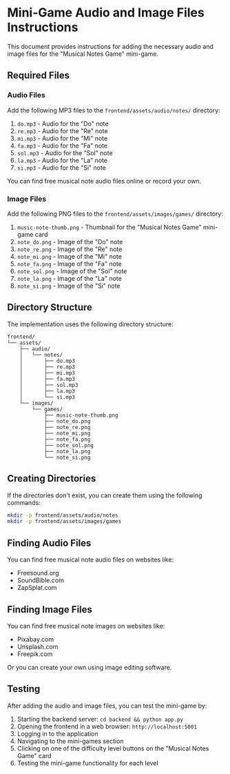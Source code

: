 # Mini-Game Audio and Image Files Instructions

This document provides instructions for adding the necessary audio and image files for the "Musical Notes Game" mini-game.

## Required Files

### Audio Files

Add the following MP3 files to the `frontend/assets/audio/notes/` directory:

1. `do.mp3` - Audio for the "Do" note
2. `re.mp3` - Audio for the "Re" note
3. `mi.mp3` - Audio for the "Mi" note
4. `fa.mp3` - Audio for the "Fa" note
5. `sol.mp3` - Audio for the "Sol" note
6. `la.mp3` - Audio for the "La" note
7. `si.mp3` - Audio for the "Si" note

You can find free musical note audio files online or record your own.

### Image Files

Add the following PNG files to the `frontend/assets/images/games/` directory:

1. `music-note-thumb.png` - Thumbnail for the "Musical Notes Game" mini-game card
2. `note_do.png` - Image of the "Do" note
3. `note_re.png` - Image of the "Re" note
4. `note_mi.png` - Image of the "Mi" note
5. `note_fa.png` - Image of the "Fa" note
6. `note_sol.png` - Image of the "Sol" note
7. `note_la.png` - Image of the "La" note
8. `note_si.png` - Image of the "Si" note

## Directory Structure

The implementation uses the following directory structure:

```
frontend/
└── assets/
    ├── audio/
    │   └── notes/
    │       ├── do.mp3
    │       ├── re.mp3
    │       ├── mi.mp3
    │       ├── fa.mp3
    │       ├── sol.mp3
    │       ├── la.mp3
    │       └── si.mp3
    └── images/
        └── games/
            ├── music-note-thumb.png
            ├── note_do.png
            ├── note_re.png
            ├── note_mi.png
            ├── note_fa.png
            ├── note_sol.png
            ├── note_la.png
            └── note_si.png
```

## Creating Directories

If the directories don't exist, you can create them using the following commands:

```bash
mkdir -p frontend/assets/audio/notes
mkdir -p frontend/assets/images/games
```

## Finding Audio Files

You can find free musical note audio files on websites like:
- Freesound.org
- SoundBible.com
- ZapSplat.com

## Finding Image Files

You can find free musical note images on websites like:
- Pixabay.com
- Unsplash.com
- Freepik.com

Or you can create your own using image editing software.

## Testing

After adding the audio and image files, you can test the mini-game by:

1. Starting the backend server: `cd backend && python app.py`
2. Opening the frontend in a web browser: `http://localhost:5001`
3. Logging in to the application
4. Navigating to the mini-games section
5. Clicking on one of the difficulty level buttons on the "Musical Notes Game" card
6. Testing the mini-game functionality for each level
